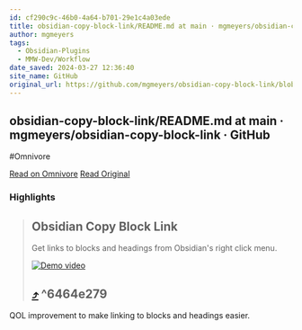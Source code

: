 ```yaml
---
id: cf290c9c-46b0-4a64-b701-29e1c4a03ede
title: obsidian-copy-block-link/README.md at main · mgmeyers/obsidian-copy-block-link · GitHub
author: mgmeyers
tags:
  - Obsidian-Plugins
  - MMW-Dev/Workflow
date_saved: 2024-03-27 12:36:40
site_name: GitHub
original_url: https://github.com/mgmeyers/obsidian-copy-block-link/blob/main/README.md
---
```


## obsidian-copy-block-link/README.md at main · mgmeyers/obsidian-copy-block-link · GitHub
#Omnivore

[Read on Omnivore](https://omnivore.app/me/https-github-com-mgmeyers-obsidian-copy-block-link-blob-main-rea-18e7d1f76ac)
[Read Original](https://github.com/mgmeyers/obsidian-copy-block-link/blob/main/README.md)

### Highlights

> ## Obsidian Copy Block Link
> 
> [](#obsidian-copy-block-link)
> 
> Get links to blocks and headings from Obsidian's right click menu.
> 
> [![Demo video](https://proxy-prod.omnivore-image-cache.app/0x0,sTAvbESd_Fy51hKUISi1Mv2Jkxi681_BWNxTRfOiKezQ/https://raw.githubusercontent.com/mgmeyers/obsidian-copy-block-link/main/demo.gif)](https://raw.githubusercontent.com/mgmeyers/obsidian-copy-block-link/main/demo.gif) 
> 
> ##  [⤴️](https://omnivore.app/me/https-github-com-mgmeyers-obsidian-copy-block-link-blob-main-rea-18e7d1f76ac#6464e279-cc20-45ae-9704-d714adc1216d)  ^6464e279

QOL improvement to make linking to blocks and headings easier.

